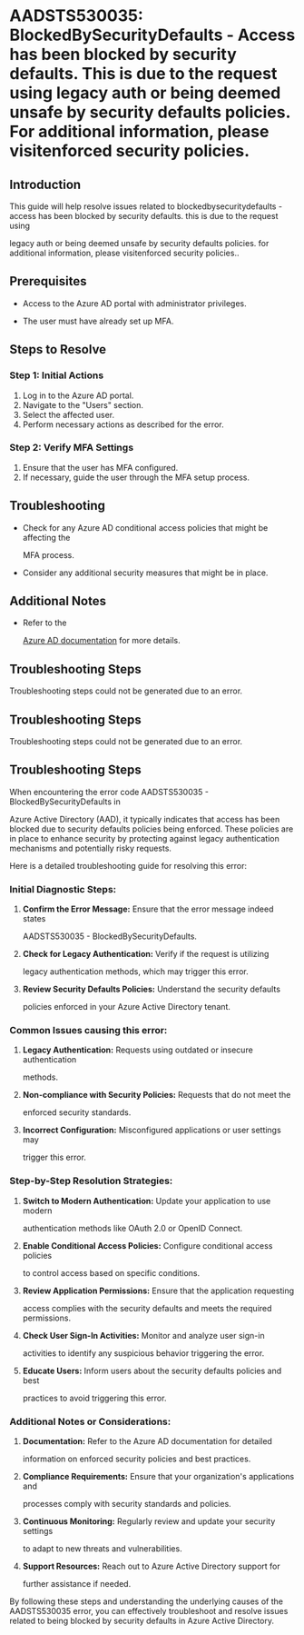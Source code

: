 # AADSTS530035: BlockedBySecurityDefaults - Access has been blocked by security defaults. This is due to the request using legacy auth or being deemed unsafe by security defaults policies. For additional information, please visitenforced security policies.


## Introduction

This guide will help resolve issues related to blockedbysecuritydefaults - 
access has been blocked by security defaults. this is due to the request using

legacy auth or being deemed unsafe by security defaults policies. for additional
information, please visitenforced security policies..


## Prerequisites


* Access to the Azure AD portal with administrator privileges.

* The user must have already set up MFA.


## Steps to Resolve


### Step 1: Initial Actions

1. Log in to the Azure AD portal.
2. Navigate to the "Users" section.
3. Select the affected user.
4. Perform necessary actions as described for the error.


### Step 2: Verify MFA Settings

1. Ensure that the user has MFA configured.
2. If necessary, guide the user through the MFA setup process.


## Troubleshooting


* Check for any Azure AD conditional access policies that might be affecting the

  MFA process.

* Consider any additional security measures that might be in place.


## Additional Notes


* Refer to the

  [Azure AD 
documentation](https://learn.microsoft.com/en-us/azure/active-directory/)
  for more details.


## Troubleshooting Steps

Troubleshooting steps could not be generated due to an error.


## Troubleshooting Steps

Troubleshooting steps could not be generated due to an error.


## Troubleshooting Steps

When encountering the error code AADSTS530035 - BlockedBySecurityDefaults in

Azure Active Directory (AAD), it typically indicates that access has been
blocked due to security defaults policies being enforced. These policies are in
place to enhance security by protecting against legacy authentication mechanisms
and potentially risky requests.

Here is a detailed troubleshooting guide for resolving this error:


### Initial Diagnostic Steps:

1. **Confirm the Error Message:** Ensure that the error message indeed states

   AADSTS530035 - BlockedBySecurityDefaults.

2. **Check for Legacy Authentication:** Verify if the request is utilizing

   legacy authentication methods, which may trigger this error.
3. **Review Security Defaults Policies:** Understand the security defaults

   policies enforced in your Azure Active Directory tenant.


### Common Issues causing this error:

1. **Legacy Authentication:** Requests using outdated or insecure authentication

   methods.
2. **Non-compliance with Security Policies:** Requests that do not meet the

   enforced security standards.
3. **Incorrect Configuration:** Misconfigured applications or user settings may

   trigger this error.


### Step-by-Step Resolution Strategies:

1. **Switch to Modern Authentication:** Update your application to use modern

   authentication methods like OAuth 2.0 or OpenID Connect.
2. **Enable Conditional Access Policies:** Configure conditional access policies

   to control access based on specific conditions.
3. **Review Application Permissions:** Ensure that the application requesting

   access complies with the security defaults and meets the required
   permissions.
4. **Check User Sign-In Activities:** Monitor and analyze user sign-in

   activities to identify any suspicious behavior triggering the error.
5. **Educate Users:** Inform users about the security defaults policies and best

   practices to avoid triggering this error.


### Additional Notes or Considerations:

1. **Documentation:** Refer to the Azure AD documentation for detailed

   information on enforced security policies and best practices.
2. **Compliance Requirements:** Ensure that your organization's applications and

   processes comply with security standards and policies.
3. **Continuous Monitoring:** Regularly review and update your security settings

   to adapt to new threats and vulnerabilities.
4. **Support Resources:** Reach out to Azure Active Directory support for

   further assistance if needed.

By following these steps and understanding the underlying causes of the
AADSTS530035 error, you can effectively troubleshoot and resolve issues related
to being blocked by security defaults in Azure Active Directory.